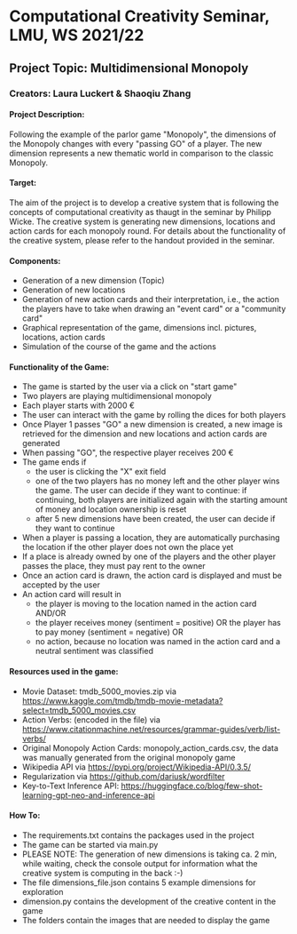 # Computational Creativity Seminar, LMU, WS 2021/22

## Project Topic: Multidimensional Monopoly

### Creators: Laura Luckert & Shaoqiu Zhang

#### Project Description:
Following the example of the parlor game "Monopoly", the dimensions of the Monopoly changes with every "passing GO" of a player. The new dimension represents a new thematic world in comparison to the classic Monopoly. 

#### Target:
The aim of the project is to develop a creative system that is following the concepts of computational creativity as thaugt in the seminar by Philipp Wicke. The creative system is generating new dimensions, locations and action cards for each monopoly round. For details about the functionality of the creative system, please refer to the handout provided in the seminar.

#### Components:
- Generation of a new dimension (Topic)
- Generation of new locations
- Generation of new action cards and their interpretation, i.e., the action the players have to take when drawing an "event card" or a "community card"
- Graphical representation of the game, dimensions incl. pictures, locations, action cards
- Simulation of the course of the game and the actions

#### Functionality of the Game:
- The game is started by the user via a click on "start game"
- Two players are playing multidimensional monopoly
- Each player starts with 2000 €
- The user can interact with the game by rolling the dices for both players
- Once Player 1 passes "GO" a new dimension is created, a new image is retrieved for the dimension and new locations and action cards are generated
- When passing "GO", the respective player receives 200 €
- The game ends if 
	- the user is clicking the "X" exit field
	- one of the two players has no money left and the other player wins the game. The user can decide if they want to continue: if continuing, both players are initialized again with the starting amount of money and location ownership is reset
	- after 5 new dimensions have been created, the user can decide if they want to continue
- When a player is passing a location, they are automatically purchasing the location if the other player does not own the place yet
- If a place is already owned by one of the players and the other player passes the place, they must pay rent to the owner
- Once an action card is drawn, the action card is displayed and must be accepted by the user
- An action card will result in
	- the player is moving to the location named in the action card AND/OR
	- the player receives money (sentiment = positive) OR the player has to pay money (sentiment = negative)
	OR
	- no action, because no location was named in the action card and a neutral sentiment was classified


#### Resources used in the game:
- Movie Dataset: tmdb_5000_movies.zip via https://www.kaggle.com/tmdb/tmdb-movie-metadata?select=tmdb_5000_movies.csv
- Action Verbs: (encoded in the file) via https://www.citationmachine.net/resources/grammar-guides/verb/list-verbs/
- Original Monopoly Action Cards: monopoly_action_cards.csv, the data was manually generated from the original monopoly game
- Wikipedia API via https://pypi.org/project/Wikipedia-API/0.3.5/
- Regularization via https://github.com/dariusk/wordfilter
- Key-to-Text Inference API: https://huggingface.co/blog/few-shot-learning-gpt-neo-and-inference-api


#### How To:
- The requirements.txt contains the packages used in the project
- The game can be started via main.py
- PLEASE NOTE: The generation of new dimensions is taking ca. 2 min, while waiting, check the console output for information what the creative system is computing in the back :-)
- The file dimensions_file.json contains 5 example dimensions for exploration 
- dimension.py contains the development of the creative content in the game
- The folders contain the images that are needed to display the game

